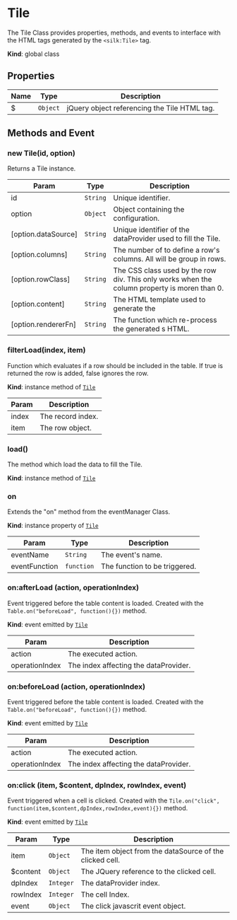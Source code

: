# Tile
 The Tile Class provides properties, methods, and events to interface with the HTML tags generated by  the ```<silk:Tile>``` tag.

**Kind**: global class  
## Properties

| Name | Type | Description |
| --- | --- | --- |
| $| <code>Object</code> | jQuery object referencing the Tile HTML tag. |



## Methods and Event
 <a name="_new"></a>

### new Tile(id, option)
Returns a Tile instance.


| Param | Type | Description |
| --- | --- | --- |
| id | <code>String</code> | Unique identifier. |
| option | <code>Object</code> | Object containing the configuration. |
| [option.dataSource] | <code>String</code> | Unique identifier of the dataProvider used to fill the Tile. |
| [option.columns] | <code>String</code> | The number of  to define a row's columns. All  will be group in rows. |
| [option.rowClass] | <code>String</code> | The CSS class used by the row div. This only works when the column property is moren than 0. |
| [option.content] | <code>String</code> | The HTML template used to generate the  |
| [option.rendererFn] | <code>String</code> | The function which re-process the generated s HTML. |

<a name="Tile+filterLoad"></a>

### filterLoad(index, item)
Function which evaluates if a row should be included in the table.
If true is returned the row is added, false ignores the row.

**Kind**: instance method of [<code>Tile</code>](#Tile)  

| Param | Description |
| --- | --- |
| index | The record index. |
| item | The row object. |

<a name="Tile+load"></a>

### load()
The method which load the data to fill the Tile.

**Kind**: instance method of [<code>Tile</code>](#Tile)  
<a name="Tile+on"></a>

### on
Extends the "on" method from the eventManager Class.

**Kind**: instance property of [<code>Tile</code>](#Tile)  

| Param | Type | Description |
| --- | --- | --- |
| eventName | <code>String</code> | The event's name. |
| eventFunction | <code>function</code> | The function to be triggered. |

<a name="Tile+Event_afterLoad"></a>

### on:afterLoad (action, operationIndex)
Event triggered before the table content is loaded. Created with the ```Table.on("beforeLoad", function(){})``` method.

**Kind**: event emitted by [<code>Tile</code>](#Tile)  

| Param | Description |
| --- | --- |
| action | The executed action. |
| operationIndex | The index affecting the dataProvider. |

<a name="Tile+Event_beforeLoad"></a>

### on:beforeLoad (action, operationIndex)
Event triggered before the table content is loaded. Created with the ```Table.on("beforeLoad", function(){})``` method.

**Kind**: event emitted by [<code>Tile</code>](#Tile)  

| Param | Description |
| --- | --- |
| action | The executed action. |
| operationIndex | The index affecting the dataProvider. |

<a name="Tile+Event_click"></a>

### on:click (item, $content, dpIndex, rowIndex, event)
Event triggered when a cell is clicked. Created with the ```Tile.on("click", function(item,$content,dpIndex,rowIndex,event){})``` method.

**Kind**: event emitted by [<code>Tile</code>](#Tile)  

| Param | Type | Description |
| --- | --- | --- |
| item | <code>Object</code> | The item object from the dataSource of the clicked cell. |
| $content | <code>Object</code> | The JQuery reference to the clicked cell. |
| dpIndex | <code>Integer</code> | The dataProvider index. |
| rowIndex | <code>Integer</code> | The cell Index. |
| event | <code>Object</code> | The click javascrit event object. |


